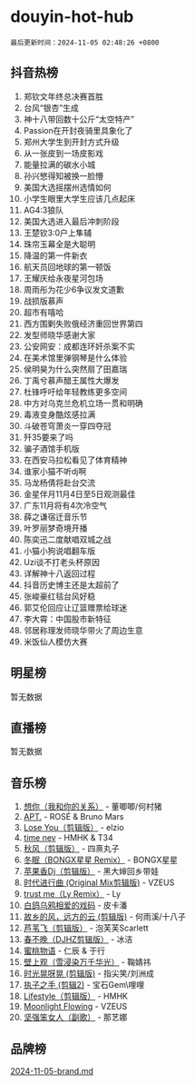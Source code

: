 # douyin-hot-hub

`最后更新时间：2024-11-05 02:48:26 +0800`

## 抖音热榜

1. 郑钦文年终总决赛首胜
1. 台风“银杏”生成
1. 神十八带回数十公斤“太空特产”
1. Passion在开封夜骑里具象化了
1. 郑州大学生到开封方式升级
1. 从一张皮到一场皮影戏
1. 能量拉满的碳水小城
1. 孙兴慜得知被换一脸懵
1. 美国大选摇摆州选情如何
1. 小学生眼里大学生应该几点起床
1. AG4:3狼队
1. 美国大选进入最后冲刺阶段
1. 王楚钦3:0户上隼辅
1. 珠帘玉幕全是大聪明
1. 降温的第一件新衣
1. 航天员回地球的第一顿饭
1. 王耀庆给永夜星河包场
1. 周雨彤为花少6争议发文道歉
1. 战损版慕声
1. 超市有嘻哈
1. 西方围剿失败俄经济重回世界第四
1. 发型师晓华感谢大家
1. 公安网安：成都连环奸杀案不实
1. 在美术馆里弹钢琴是什么体验
1. 侯明昊为什么突然扇了田嘉瑞
1. 丁禹兮慕声醋王属性大爆发
1. 杜锋呼吁给年轻教练更多空间
1. 中方对乌克兰危机立场一贯和明确
1. 毒液变身酷炫感拉满
1. 斗破苍穹萧炎一穿四夺冠
1. 歼35要来了吗
1. 骗子酒馆手机版
1. 在西安马拉松看见了体育精神
1. 谁家小猫不听dj啊
1. 马龙杨倩将赴台交流
1. 金星伴月11月4日至5日观测最佳
1. 广东11月将有4次冷空气
1. 薛之谦宿迁音乐节
1. 叶罗丽梦奇境开播
1. 陈奕迅二度献唱双城之战
1. 小猫小狗说唱翻车版
1. Uzi谈不打老头杯原因
1. 详解神十八返回过程
1. 抖音历史博主还是太超前了
1. 张峻豪红毯台风好稳
1. 郭艾伦回应让辽篮赠票给球迷
1. 李大霄：中国股市新特征
1. 邻居称理发师晓华带火了周边生意
1. 米饭仙人模仿大赛

## 明星榜

暂无数据

## 直播榜

暂无数据

## 音乐榜

1. [想你（我和你的关系）](https://sf3-cdn-tos.douyinstatic.com/obj/tos-cn-ve-2774/o8QxhcOBDYYX0zqKCjFVQXZ3RBffnRBQEogitG) - 董唧唧/何村猪
1. [APT.](https://sf6-cdn-tos.douyinstatic.com/obj/tos-cn-ve-2774/oUIcRnUtZBV1JgZtxIMCAiiBSVBSEEOCFfkeMQ) - ROSÉ & Bruno Mars
1. [Lose You（剪辑版）](https://sf3-cdn-tos.douyinstatic.com/obj/tos-cn-ve-2774/og9yxQxAWI86iBNr9ojBFMoWTIvDZZb8HwiGY) - elzio
1. [time nev](https://sf3-cdn-tos.douyinstatic.com/obj/tos-cn-ve-2774/oc6aICzpzBCWrhCvDVi2AZmQLt0gIBxfMEfd6i) - HMHK & T34
1. [秋风（剪辑版）](https://sf5-hl-cdn-tos.douyinstatic.com/obj/tos-cn-ve-2774/ocGaU84LfAfzMd2wbXdQFpCGhBiXg82JNMRRie) - 四熹丸子
1. [冬眠（BONGX星星 Remix）](https://sf5-hl-cdn-tos.douyinstatic.com/obj/tos-cn-ve-2774/oMCfFFoE3LwQ7agAgOIG4ieExqkeAsxNBEkLdz) - BONGX星星
1. [苹果香Dj（剪辑版）](https://sf5-hl-cdn-tos.douyinstatic.com/obj/tos-cn-ve-2774/oEeIEQbYGAOspCTRAIeYF4Ok8LgZ8NBaRe4ztR) - 黑大婶回乡带娃
1. [时代进行曲 (Original Mix剪辑版)](https://sf5-hl-cdn-tos.douyinstatic.com/obj/tos-cn-ve-2774/oYrssziLdrtiW6cKABM8n5Vfc2xwXiIBInoAkn) - VZEUS
1. [trust me（Ly Remix）](https://sf5-hl-cdn-tos.douyinstatic.com/obj/tos-cn-ve-2774/oUo1M8fz5AfmMSExABQQKFE0eCMWgsiccfqrMA) - Ly
1. [白鸽乌鸦相爱的戏码](https://sf3-cdn-tos.douyinstatic.com/obj/tos-cn-ve-2774/oMVVEf6eDAOmFtNtCsEqKpIorBDM8Nkg6TZRqC) - 皮卡潘
1. [故乡的风，远方的云 (剪辑版)](https://sf3-cdn-tos.douyinstatic.com/obj/tos-cn-ve-2774/ooPEdiZMrAAWisczq1WXoZYGU6GxII2UUBvYI) - 何雨溪/十八子
1. [芦苇飞（剪辑版）](https://sf5-hl-cdn-tos.douyinstatic.com/obj/tos-cn-ve-2774/ok3IaChjEFFoK3FAMzXDEgfpeE6Al3Nv2BnfCW) - 泡芙芙Scarlett
1. [春不晚（DJHZ剪辑版）](https://sf3-cdn-tos.douyinstatic.com/obj/tos-cn-ve-2774/osEZa7YZ6wNo9QDABgfGFaCQKRQTNafsBJDnKt) - 冰洁
1. [蜜桃物语](https://sf3-cdn-tos.douyinstatic.com/obj/tos-cn-ve-2774/oIhOSCZtIACtYU4XQkngiW9kCBfVD1Fz9IYeqL) - 仁辰 & 于行
1. [壁上观（雪浸染万千华光）](https://sf5-hl-cdn-tos.douyinstatic.com/obj/tos-cn-ve-2774/ocIizBMxWi8vA8UdAMIYdYCjgBB5Z3WZWxrvY) - 鞠婧祎
1. [时光晃呀晃 (剪辑版)](https://sf3-cdn-tos.douyinstatic.com/obj/tos-cn-ve-2774/o8ACeQem3gwI1x3GIYGAfKG0LJebKFRJDwRwyW) - 指尖笑/刘洲成
1. [执子之手 (剪辑2)](https://sf3-cdn-tos.douyinstatic.com/obj/tos-cn-ve-2774/oUoZLQjCc31XzqsBnBQUNgeKtYPBcgbFDwtfcu) - 宝石Gem\哩哩
1. [Lifestyle（剪辑版）](https://sf5-hl-cdn-tos.douyinstatic.com/obj/tos-cn-ve-2774/owfqGgjwG3V5lCLaAIezFMeg3LtuKNBaZKgzPV) - HMHK
1. [Moonlight Flowing](https://sf5-hl-cdn-tos.douyinstatic.com/obj/tos-cn-ve-2774/oopZsCtRnQgOhEYmv9FfBBgwmeaQmWQQZED9tN) - VZEUS
1. [坚强笨女人（副歌）](https://sf3-cdn-tos.douyinstatic.com/obj/tos-cn-ve-2774/ospNInQiZvGWyBVg5zkNsAMct5uJIg1CrZiPL) - 那艺娜

## 品牌榜

[2024-11-05-brand.md](2024-11-05-brand.md)
